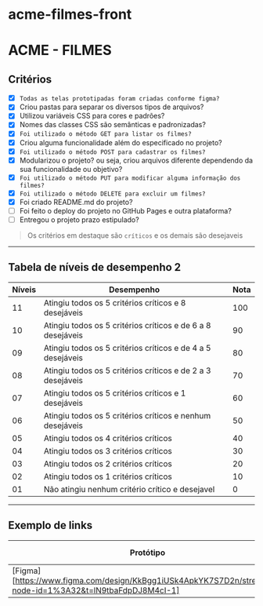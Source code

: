 # acme-filmes-front

# ACME - FILMES

## Critérios
- [X] ```Todas as telas prototipadas foram criadas conforme figma?```
- [X] Criou pastas para separar os diversos tipos de arquivos?
- [X] Utilizou variáveis CSS para cores e padrões?
- [X] Nomes das classes CSS são semânticas e padronizadas? 
- [X] ```Foi utilizado o método GET para listar os filmes?```
- [X] Criou alguma funcionalidade além do especificado no projeto?
- [X] ```Foi utilizado o método POST para cadastrar os filmes?```
- [X] Modularizou o projeto? ou seja, criou arquivos diferente dependendo da sua funcionalidade ou objetivo?
- [X] ```Foi utilizado o método PUT para modificar alguma informação dos filmes?```
- [X] ```Foi utilizado o método DELETE para excluir um filmes?```
- [X] Foi criado README.md do projeto?
- [ ] Foi feito o deploy do projeto no GitHub Pages e outra plataforma?
- [ ] Entregou o projeto prazo estipulado?

> Os critérios em destaque são ```críticos``` e os demais são desejaveis

---

## Tabela de níveis de desempenho 2
Níveis | Desempenho | Nota
-------|------------|------
11 | Atingiu todos os 5 critérios críticos e 8 desejáveis | 100
10 | Atingiu todos os 5 critérios críticos e de 6 a 8 desejáveis | 90
09 | Atingiu todos os 5 critérios críticos e de 4 a 5 desejáveis | 80
08 | Atingiu todos os 5 critérios críticos e de 2 a 3 desejáveis | 70
07 | Atingiu todos os 5 critérios críticos e 1 desejáveis | 60
06 | Atingiu todos os 5 critérios críticos e nenhum desejáveis | 50
05 | Atingiu todos os 4 critérios críticos | 40
04 | Atingiu todos os 3 critérios críticos | 30
03 | Atingiu todos os 2 critérios críticos | 20
02 | Atingiu todos os 1 critérios críticos | 10
01 | Não atingiu nenhum critério crítico e desejavel | 0

---

## Exemplo de links

Protótipo | FRONT-END | Landing Page | CMS
----------|-----------|--------------|-----
[Figma][https://www.figma.com/design/KkBgg1iUSk4ApkYK7S7D2n/streaming?node-id=1%3A32&t=lN9tbaFdpDJ8M4cI-1] | [projeto][link2] | [gitPreview][link3] | [link][link3] 


[link1]: https://www.figma.com/
[link2]: https://github.com/
[link3]: https://github.com/
